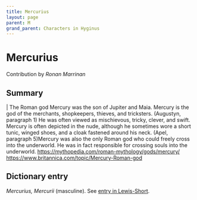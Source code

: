```yaml
---
title: Mercurius
layout: page
parent: M
grand_parent: Characters in Hyginus
---
```



# Mercurius


Contribution by *Ronan Marrinan*


## Summary

| The Roman god Mercury was the son of Jupiter and Maia. Mercury is the god of the merchants, shopkeepers, thieves, and tricksters. (Augustyn, paragraph 1) He was often viewed as mischievous, tricky, clever, and swift.  Mercury is often depicted in the nude, although he sometimes wore a short tunic, winged shoes, and a cloak fastened around his neck. (Apel, paragraph 5)Mercury was also the only Roman god who could freely cross into the underworld.  He was in fact responsible for crossing souls into the underworld. <https://mythopedia.com/roman-mythology/gods/mercury/> <https://www.britannica.com/topic/Mercury-Roman-god>


## Dictionary entry

*Mercurius, Mercurii* (masculine). See [entry in Lewis-Short](http://folio2.furman.edu/lewis-short/index.html?urn=urn:cite2:hmt:ls.markdown:n28776).